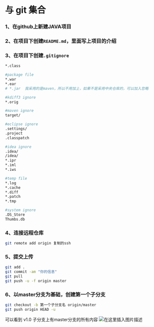 ﻿# 与 git 集合

### 1、在github上新建JAVA项目

### 2、在项目下创建`README.md`，里面写上项目的介绍

### 3、在项目下创建`.gitignore`

```bash
*.class

#package file
*.war
*.ear
# *.jar  我采用的是maven，所以不用加上，如果不是采用中央仓库的，可以加入忽略

#kdiff3 ignore
*.orig

#maven ignore
target/

#eclipse ignore
.settings/
.project
.classpatch

#idea ignore
.idea/
/idea/
*.ipr
*.iml
*.iws

#temp file
*.log
*.cache
*.diff
*.patch
*.tmp

#system ignore
.DS_Store
Thumbs.db
```

### 4、连接远程仓库

```bash
git remote add origin 复制的ssh
```

### 5、提交上传

```bash
git add .
git commit -am "你的信息"
git pull
git push -u -f origin master
```

### 6、以master分支为基础，创建第一个子分支

```bash
git checkout -b 第一个子分支名 origin/master
git push origin HEAD -u
```

可以看到 v1.0 子分支上有master分支的所有内容
![在这里插入图片描述](https://img-blog.csdnimg.cn/20200507113148699.png?x-oss-process=image/watermark,type_ZmFuZ3poZW5naGVpdGk,shadow_10,text_aHR0cHM6Ly9ibG9nLmNzZG4ubmV0L3dlaXhpbl80Mzg0ODUzMg==,size_16,color_FFFFFF,t_70)